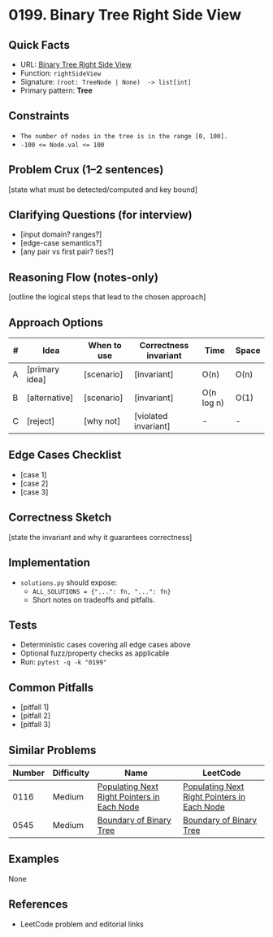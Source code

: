 # 0199. Binary Tree Right Side View

## Quick Facts

- URL: [Binary Tree Right Side View](https://leetcode.com/problems/binary-tree-right-side-view/)
- Function: `rightSideView`
- Signature: `(root: TreeNode | None)  -> list[int]`
- Primary pattern: **Tree**

## Constraints

- `The number of nodes in the tree is in the range [0, 100].`
- `-100 <= Node.val <= 100`

## Problem Crux (1–2 sentences)

[state what must be detected/computed and key bound]

## Clarifying Questions (for interview)

- [input domain? ranges?]
- [edge-case semantics?]
- [any pair vs first pair? ties?]

## Reasoning Flow (notes-only)

[outline the logical steps that lead to the chosen approach]

## Approach Options

| # | Idea | When to use | Correctness invariant | Time | Space |
|---|------|-------------|-----------------------|------|-------|
| A | [primary idea] | [scenario] | [invariant] | O(n) | O(n) |
| B | [alternative] | [scenario] | [invariant] | O(n log n) | O(1) |
| C | [reject] | [why not] | [violated invariant] | - | - |

## Edge Cases Checklist

- [case 1]
- [case 2]
- [case 3]

## Correctness Sketch

[state the invariant and why it guarantees correctness]

## Implementation

- `solutions.py` should expose:
  - `ALL_SOLUTIONS = {"...": fn, "...": fn}`
  - Short notes on tradeoffs and pitfalls.

## Tests

- Deterministic cases covering all edge cases above
- Optional fuzz/property checks as applicable
- Run: `pytest -q -k "0199"`

## Common Pitfalls

- [pitfall 1]
- [pitfall 2]
- [pitfall 3]

## Similar Problems

| Number | Difficulty | Name | LeetCode |
|---|---|---|---|
| 0116 | Medium | [Populating Next Right Pointers in Each Node](../0116-populating-next-right-pointers-in-each-node/readme.md) | [Populating Next Right Pointers in Each Node](https://leetcode.com/problems/populating-next-right-pointers-in-each-node/) |
| 0545 | Medium | [Boundary of Binary Tree](../0545-boundary-of-binary-tree/readme.md) | [Boundary of Binary Tree](https://leetcode.com/problems/boundary-of-binary-tree/) |

## Examples

None

## References

- LeetCode problem and editorial links
